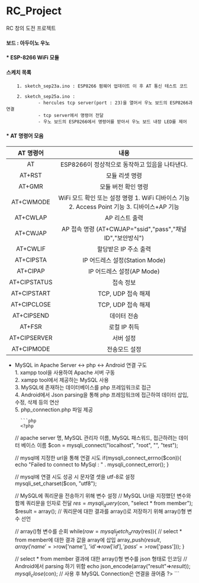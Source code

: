 # RC_Project
RC 창의 도전 프로젝트   
#### 보드 : 아두이노 우노   

#### * ESP-8266 WiFi 모듈   

#### 스케치 목록   
		1. sketch_sep23a.ino : ESP8266 펌웨어 업데이트 이 후 AT 통신 테스트 코드   

		2. sketch_sep25a.ino : 
				- hercules tcp server(port : 23)을 열어서 우노 보드의 ESP8266과 연결   
				- tcp server에서 명령어 전달   
				- 우노 보드의 ESP8266에서 명령어를 받아서 우노 보드 내장 LED를 제어   


#### * AT 명령어 모음   

| AT 명령어 | 내용 |   
| :---: | :---: |   
| AT | ESP8266이 정상적으로 동작하고 있음을 나타낸다. |   
| AT+RST | 모듈 리셋 명령 |   
| AT+GMR | 모듈 버전 확인 명령 |   
| AT+CWMODE | WiFi 모드 확인 또는 설정 명령 1. WiFi 디바이스 기능 2. Access Point 기능 3. 디바이스+AP 기능 |   
| AT+CWLAP | AP 리스트 출력 |   
| AT+CWJAP | AP 접속 명령 (AT+CWJAP="ssid","pass","채널ID","보안방식") |   
| AT+CWLIF | 할당받은 IP 주소 출력 |   
| AT+CIPSTA | IP 어드레스 설정(Station Mode) |   
| AT+CIPAP | IP 어드레스 설정(AP Mode) |   
| AT+CIPSTATUS | 접속 정보 |   
| AT+CIPSTART | TCP, UDP 접속 해제 |   
| AT+CIPCLOSE | TCP, UDP 접속 해제 |   
| AT+CIPSEND | 데이터 전송 |   
| AT+FSR | 로컬 IP 취득 |   
| AT+CIPSERVER | 서버 설정 |   
| AT+CIPMODE | 전송모드 설정 |   

* MySQL in Apache Server <-> php <-> Android 연결 구도   
		1. xampp tool을 사용하여 Apache 서버 구동   
		2. xampp tool에서 제공하는 MySQL 사용   
		3. MySQL에 존재하는 데이터베이스를 php 프레임워크로 접근   
		4. Android에서 Json parsing을 통해 php 프레임워크에 접근하여 데이터 삽입, 수정, 삭제 등의 연산   
		5. php_connection.php 파일 제공   
		
		```php
		<?php
	// apache server 명, MySQL 관리자 이름, MySQL 패스워드, 접근하려는 데이터 베이스 이름 
	$con = mysqli_connect("localhost", "root", "", "test");

	// mysql에 지정한 url을 통해 연결 시도 
	if(mysqli_connect_errno($con)){
		echo "Failed to connect to MySql : " . mysqli_connect_error();
	}

	// mysql에 연결 시도 성공 시 문자열 셋을 utf-8로 설정 
	mysqli_set_charset($con, "utf8");

	// MySQL에 쿼리문을 전송하기 위해 변수 설정 
	// MySQL Url을 지정했던 변수와 함께 쿼리문을 인자로 전달 
	$res = mysqli_query($con, "select * from member");
	$result = array(); // 쿼리문에 대한 결과를 array()로 저장하기 위해 array()형 변수 선언 

	// array()형 변수를 순회 
	while($row = mysqli_fetch_array($res)){
		// select * from member에 대한 결과 값을 array에 삽입
		array_push($result,
			array('name'=>$row['name'], 'id'=>$row['id'], 'pass'=>$row['pass']));
	}
	
	// select * from member 결과에 대한 array()형 변수를 json 형태로 인코딩
	// Android에서 parsing 하기 위함 
	echo json_encode(array("result"=>$result));
	mysqli_close($con); // 사용 후 MySQL Connection은 연결을 끊어줌 
?>
		```


